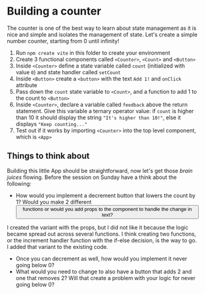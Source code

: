 # Building a counter

The counter is one of the best way to learn about state management as it is nice and simple and isolates the management of state. Let's create a simple number counter, starting from 0 until infinity!

1. Run `npm create vite` in this folder to create your environment
2. Create 3 functional components called `<Counter>`, `<Count>` and `<Button>`
3. Inside `<Counter>` define a state variable called `count` (initialized with value `0`) and state handler called `setCount`
4. Inside `<Button>` create a `<button>` with the text `Add 1!` and `onClick` attribute
5. Pass down the `count` state variable to `<Count>`, and a function to add 1 to the count to `<Button>`
6. Inside `<Counter>`, declare a variable called `feedback` above the return statement. Give this variable a ternary operator value: if `count` is higher than 10 it should display the string `"It's higher than 10!"`, else it displays `"Keep counting..."`
7. Test out if it works by importing `<Counter>` into the top level component, which is `<App>`

## Things to think about

Building this little App should be straightforward, now let's get those _brain juices_ flowing. Before the session on Sunday have a think about the following:

- How would you implement a decrement button that lowers the count by 1? Would you make 2 different <Button> functions or would you add props to the component to handle the change in text?

I created the variant with the props, but I did not like it because the logic became spread out across several functions. I think creating two functions, or the increment handler function with the if-else decision, is the way to go. I added that variant to the existing code.

- Once you can decrement as well, how would you implement it never going below 0?
- What would you need to change to also have a button that adds 2 and one that removes 2? Will that create a problem with your logic for never going below 0?
